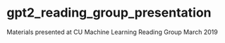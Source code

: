 # gpt2_reading_group_presentation
Materials presented at CU Machine Learning Reading Group March 2019
